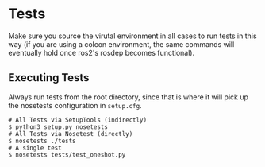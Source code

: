 # Tests

Make sure you source the virutal environment in all cases to run
tests in this way (if you are using a colcon environment, the
same commands will eventually hold once ros2's rosdep becomes
functional).

## Executing Tests

Always run tests from the root directory, since that is where
it will pick up the nosetests configuration in `setup.cfg`.

```
# All Tests via SetupTools (indirectly)
$ python3 setup.py nosetests
# All Tests via Nosetest (directly)
$ nosetests ./tests
# A single test
$ nosetests tests/test_oneshot.py
```

